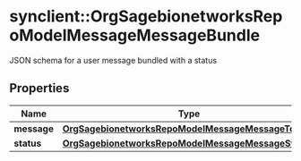 # synclient::OrgSagebionetworksRepoModelMessageMessageBundle

JSON schema for a user message bundled with a status

## Properties
Name | Type | Description | Notes
------------ | ------------- | ------------- | -------------
**message** | [**OrgSagebionetworksRepoModelMessageMessageToUser**](org.sagebionetworks.repo.model.message.MessageToUser.md) |  | [optional] 
**status** | [**OrgSagebionetworksRepoModelMessageMessageStatus**](org.sagebionetworks.repo.model.message.MessageStatus.md) |  | [optional] 


